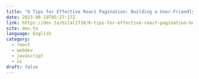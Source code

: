 ```yaml
---
title: "6 Tips for Effective React Pagination: Building a User-Friendly Navigation Component"
date: 2023-08-19T05:27:17Z
link: https://dev.to/bilal1718/6-tips-for-effective-react-pagination-building-a-user-friendly-navigation-component-4i5h?utm_medium=RSS&utm_source=news.12bit.vn
site: dev.to
language: English
category:
  - react
  - webdev
  - javascript
  - ui
draft: false
---
```

